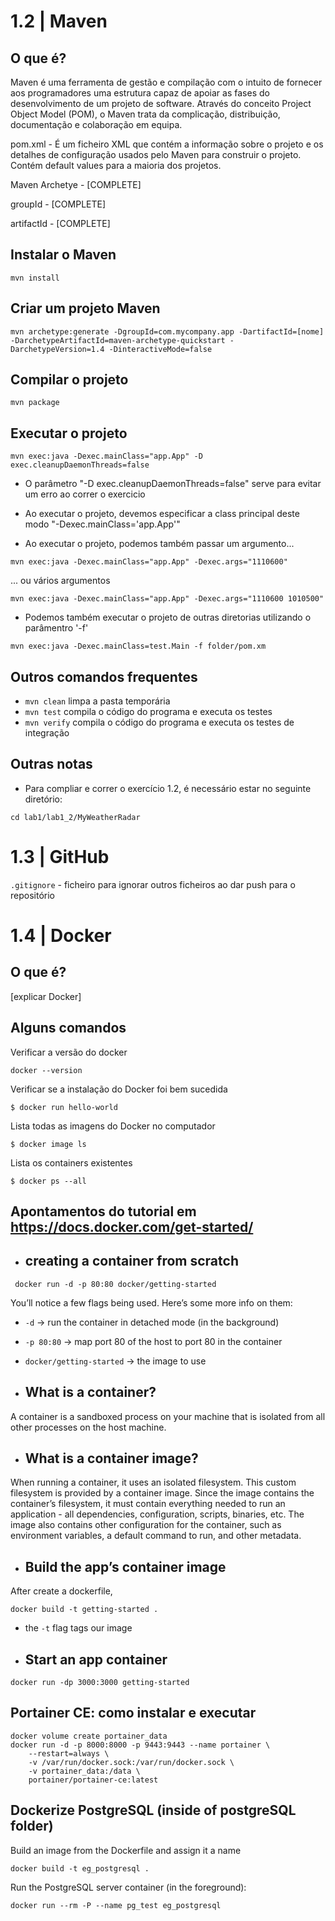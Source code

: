 # 1.2 | Maven

## O que é?

Maven é uma ferramenta de gestão e compilação com o intuito de fornecer aos programadores uma estrutura capaz de apoiar as fases do desenvolvimento de um projeto de software. Através do conceito Project Object Model (POM), o Maven trata da complicação, distribuição, documentação e colaboração em equipa.

pom.xml - É um ficheiro XML que contém a informação sobre o projeto e os detalhes de configuração usados pelo Maven para construir o projeto. Contém default values para a maioria dos projetos.

Maven Archetye - [COMPLETE]

groupId -  [COMPLETE]

artifactId -  [COMPLETE]

## Instalar o Maven
```
mvn install
```
## Criar um projeto Maven
```
mvn archetype:generate -DgroupId=com.mycompany.app -DartifactId=[nome] -DarchetypeArtifactId=maven-archetype-quickstart -DarchetypeVersion=1.4 -DinteractiveMode=false 
```
## Compilar o projeto
```
mvn package
```
## Executar o projeto
 ```
mvn exec:java -Dexec.mainClass="app.App" -D exec.cleanupDaemonThreads=false 
```
* O parâmetro "-D exec.cleanupDaemonThreads=false" serve para evitar um erro ao correr o exercicio 

* Ao executar o projeto, devemos especificar a class principal deste modo "-Dexec.mainClass='app.App'" 

* Ao executar o projeto, podemos também passar um argumento...
```
mvn exec:java -Dexec.mainClass="app.App" -Dexec.args="1110600"
```
... ou vários argumentos
```
mvn exec:java -Dexec.mainClass="app.App" -Dexec.args="1110600 1010500"
```

* Podemos também executar o projeto de outras diretorias utilizando o parâmentro '-f'
```
mvn exec:java -Dexec.mainClass=test.Main -f folder/pom.xm
```

## Outros comandos frequentes

* ```mvn clean``` limpa a pasta temporária
* ```mvn test``` compila o código do programa e executa os testes
* ```mvn verify``` compila o código do programa e executa os testes de integração


## Outras notas

* Para compliar e correr o exercício 1.2, é necessário estar no seguinte diretório:
```
cd lab1/lab1_2/MyWeatherRadar
```

# 1.3 | GitHub

```.gitignore``` - ficheiro para ignorar outros ficheiros ao dar push para o repositório


# 1.4 | Docker

## O que é?

[explicar Docker]

## Alguns comandos

Verificar a versão do docker
```
docker --version
```

Verificar se a instalação do Docker foi bem sucedida
```
$ docker run hello-world
```

Lista todas as imagens do Docker no computador
```
$ docker image ls
```

Lista os containers existentes
```
$ docker ps --all
```
## Apontamentos do tutorial em https://docs.docker.com/get-started/

* ## creating a container from scratch
```
 docker run -d -p 80:80 docker/getting-started
```
You’ll notice a few flags being used. Here’s some more info on them:

* ```-d``` -> run the container in detached mode (in the background)
* ```-p 80:80``` -> map port 80 of the host to port 80 in the container
* ```docker/getting-started``` -> the image to use

* ## What is a container?

A container is a sandboxed process on your machine that is isolated from all other processes on the host machine.

* ## What is a container image?

When running a container, it uses an isolated filesystem. This custom filesystem is provided by a container image. Since the image contains the container’s filesystem, it must contain everything needed to run an application - all dependencies, configuration, scripts, binaries, etc. The image also contains other configuration for the container, such as environment variables, a default command to run, and other metadata.

* ## Build the app’s container image
After create a dockerfile,
```
docker build -t getting-started .
```
*  the ```-t``` flag tags our image

* ## Start an app container
```
docker run -dp 3000:3000 getting-started
```

## Portainer CE: como instalar e executar

```
docker volume create portainer_data
docker run -d -p 8000:8000 -p 9443:9443 --name portainer \    
    --restart=always \    
    -v /var/run/docker.sock:/var/run/docker.sock \    
    -v portainer_data:/data \    
    portainer/portainer-ce:latest
```

## Dockerize PostgreSQL (inside of postgreSQL folder)

Build an image from the Dockerfile and assign it a name
```
docker build -t eg_postgresql .
```

Run the PostgreSQL server container (in the foreground):
```
docker run --rm -P --name pg_test eg_postgresql
```
